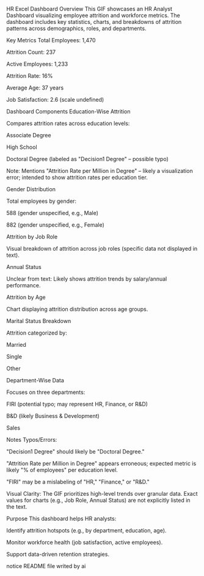 HR Excel Dashboard 
Overview
This GIF showcases an HR Analyst Dashboard visualizing employee attrition and workforce metrics. The dashboard includes key statistics, charts, and breakdowns of attrition patterns across demographics, roles, and departments.

Key Metrics
Total Employees: 1,470

Attrition Count: 237

Active Employees: 1,233

Attrition Rate: 16%

Average Age: 37 years

Job Satisfaction: 2.6 (scale undefined)

Dashboard Components
Education-Wise Attrition

Compares attrition rates across education levels:

Associate Degree

High School

Doctoral Degree (labeled as "Decision1 Degree" – possible typo)

Note: Mentions "Attrition Rate per Million in Degree" – likely a visualization error; intended to show attrition rates per education tier.

Gender Distribution

Total employees by gender:

588 (gender unspecified, e.g., Male)

882 (gender unspecified, e.g., Female)

Attrition by Job Role

Visual breakdown of attrition across job roles (specific data not displayed in text).

Annual Status

Unclear from text: Likely shows attrition trends by salary/annual performance.

Attrition by Age

Chart displaying attrition distribution across age groups.

Marital Status Breakdown

Attrition categorized by:

Married

Single

Other

Department-Wise Data

Focuses on three departments:

FIRI (potential typo; may represent HR, Finance, or R&D)

B&D (likely Business & Development)

Sales

Notes
Typos/Errors:

"Decision1 Degree" should likely be "Doctoral Degree."

"Attrition Rate per Million in Degree" appears erroneous; expected metric is likely "% of employees" per education level.

"FIRI" may be a mislabeling of "HR," "Finance," or "R&D."

Visual Clarity: The GIF prioritizes high-level trends over granular data. Exact values for charts (e.g., Job Role, Annual Status) are not explicitly listed in the text.

Purpose
This dashboard helps HR analysts:

Identify attrition hotspots (e.g., by department, education, age).

Monitor workforce health (job satisfaction, active employees).

Support data-driven retention strategies.

notice README file writed by ai
